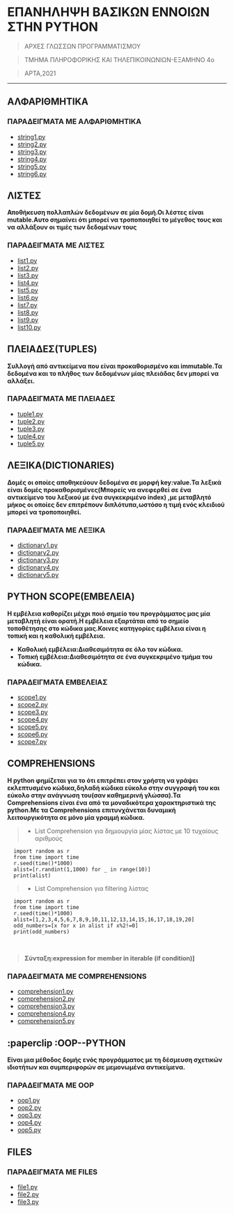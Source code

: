 # ΕΠΑΝΗΛΗΨΗ ΒΑΣΙΚΩΝ ΕΝΝΟΙΩΝ ΣΤΗΝ PYTHON

> ΑΡΧΕΣ ΓΛΩΣΣΩΝ ΠΡΟΓΡΑΜΜΑΤΙΣΜΟΥ
 
> ΤΜΗΜΑ ΠΛΗΡΟΦΟΡΙΚΗΣ ΚΑΙ ΤΗΛΕΠΙΚΟΙΝΩΝΙΩΝ-ΕΞΑΜΗΝΟ 4ο

> ΑΡΤΑ,2021

---

## ΑΛΦΑΡΙΘΜΗΤΙΚΑ

### ΠΑΡΑΔΕΙΓΜΑΤΑ ΜΕ ΑΛΦΑΡΙΘΜΗΤΙΚΑ
  
  * [string1.py](https://github.com/vasnastos/AGP/blob/master/PYTHON/STRINGS/string1.py)
  * [string2.py](https://github.com/vasnastos/AGP/blob/master/PYTHON/STRINGS/string2.py)
  * [string3.py](https://github.com/vasnastos/AGP/blob/master/PYTHON/STRINGS/string3.py)
  * [string4.py](https://github.com/vasnastos/AGP/blob/master/PYTHON/STRINGS/string4.py)
  * [string5.py](https://github.com/vasnastos/AGP/blob/master/PYTHON/STRINGS/string5.py)
  * [string6.py](https://github.com/vasnastos/AGP/blob/master/PYTHON/STRINGS/string6.py)

## ΛΙΣΤΕΣ

**Αποθήκευση πολλαπλών δεδομένων σε μία δομή.Οι λέστες είναι mutable.Αυτο σημαίνει ότι μπορεί να τροποποιηθεί το μέγεθος τους και να αλλάξουν οι τιμές των δεδομένων τους**

### ΠΑΡΑΔΕΙΓΜΑΤΑ ΜΕ ΛΙΣΤΕΣ

* [list1.py](https://github.com/vasnastos/AGP/blob/master/PYTHON/LISTS/list1.py)
* [list2.py](https://github.com/vasnastos/AGP/blob/master/PYTHON/LISTS/list2.py)
* [list3.py](https://github.com/vasnastos/AGP/blob/master/PYTHON/LISTS/list3.py)
* [list4.py](https://github.com/vasnastos/AGP/blob/master/PYTHON/LISTS/list4.py)
* [list5.py](https://github.com/vasnastos/AGP/blob/master/PYTHON/LISTS/list5.py)
* [list6.py](https://github.com/vasnastos/AGP/blob/master/PYTHON/LISTS/list6.py)
* [list7.py](https://github.com/vasnastos/AGP/blob/master/PYTHON/LISTS/list7.py)
* [list8.py](https://github.com/vasnastos/AGP/blob/master/PYTHON/LISTS/list8.py)
* [list9.py](https://github.com/vasnastos/AGP/blob/master/PYTHON/LISTS/list9.py)
* [list10.py](https://github.com/vasnastos/AGP/blob/master/PYTHON/LISTS/list10.py)

## ΠΛΕΙΑΔΕΣ(TUPLES)

**Συλλογή από αντικείμενα που είναι προκαθορισμένο και immutable.Τα δεδομένα και το πλήθος των δεδομένων μίας πλειάδας δεν μπορεί να αλλάξει.**

### ΠΑΡΑΔΕΙΓΜΑΤΑ ΜΕ ΠΛΕΙΑΔΕΣ
* [tuple1.py](https://github.com/vasnastos/AGP/blob/master/PYTHON/TUPLES/tuple1.py)
* [tuple2.py](https://github.com/vasnastos/AGP/blob/master/PYTHON/TUPLES/tuple2.py)
* [tuple3.py](https://github.com/vasnastos/AGP/blob/master/PYTHON/TUPLES/tuple3.py)
* [tuple4.py](https://github.com/vasnastos/AGP/blob/master/PYTHON/TUPLES/tuple4.py)
* [tuple5.py](https://github.com/vasnastos/AGP/blob/master/PYTHON/TUPLES/tuple5.py)

## ΛΕΞΙΚΑ(DICTIONARIES)

**Δομές οι οποίες αποθηκεύουν δεδομένα σε μορφή key:value.Τα λεξικά είναι δομές προκαθορισμένες(Μπορείς να ανεφερθεί σε ένα αντικείμενο του λεξικού με ένα συγκεκριμένο index) ,με μεταβλητό μήκος οι οποίες δεν επιτρέπουν διπλότυπα,ωστόσο η τιμή ενός κλειδιού μπορεί να τροποποιηθεί.**

### ΠΑΡΑΔΕΙΓΜΑΤΑ ΜΕ ΛΕΞΙΚΑ

* [dictionary1.py](https://github.com/vasnastos/AGP/blob/master/PYTHON/DICTIONARIES/dict1.py)
* [dictionary2.py](https://github.com/vasnastos/AGP/blob/master/PYTHON/DICTIONARIES/dict2.py)
* [dictionary3.py](https://github.com/vasnastos/AGP/blob/master/PYTHON/DICTIONARIES/dict3.py)
* [dictionary4.py](https://github.com/vasnastos/AGP/blob/master/PYTHON/DICTIONARIES/dict4.py)
* [dictionary5.py](https://github.com/vasnastos/AGP/blob/master/PYTHON/DICTIONARIES/dict5.py)

## PYTHON SCOPE(ΕΜΒΕΛΕΙΑ)

**Η εμβέλεια καθορίζει μέχρι ποιό σημείο του προγράμματος μας μία μεταβλητή είναι ορατή.Η εμβέλεια εξαρτάται από το σημείο τοποθέτησης στο κώδικα μας.Κοινες κατηγορίες εμβέλεια είναι η τοπική και η καθολική εμβέλεια.**
 
* **Καθολική εμβέλεια:Διαθεσιμότητα σε όλο τον κώδικα.**
* **Τοπική εμβέλεια:Διαθεσιμότητα σε ένα συγκεκριμένο τμήμα του κώδικα.**

### ΠΑΡΑΔΕΙΓΜΑΤΑ ΕΜΒΕΛΕΙΑΣ

* [scope1.py](https://github.com/vasnastos/AGP/blob/master/PYTHON/SCOPE/scope1.py)
* [scope2.py](https://github.com/vasnastos/AGP/blob/master/PYTHON/SCOPE/scope2.py)
* [scope3.py](https://github.com/vasnastos/AGP/blob/master/PYTHON/SCOPE/scope3.py)
* [scope4.py](https://github.com/vasnastos/AGP/blob/master/PYTHON/SCOPE/scope4.py)
* [scope5.py](https://github.com/vasnastos/AGP/blob/master/PYTHON/SCOPE/scope5.py)
* [scope6.py](https://github.com/vasnastos/AGP/blob/master/PYTHON/SCOPE/scope6.py)
* [scope7.py](https://github.com/vasnastos/AGP/blob/master/PYTHON/SCOPE/scope7.py)

## COMPREHENSIONS

**Η python φημίζεται για το ότι επιτρέπει στον χρήστη να γράψει εκλεπτυσμένο κώδικα,δηλαδή κώδικα εύκολο στην συγγραφή του και εύκολο στην ανάγνωση του(σαν καθημερινή γλώσσα).Τα Comprehensions είναι ένα  από τα μοναδικότερα χαρακτηριστικά της python.Με τα Comprehensions επιτυνχάνεται δυναμική λειτουργικότητα σε μόνο μία γραμμή κώδικα.**

  > * List Comprehension για δημιουργία μίας λίστας με 10 τυχαίους αριθμούς
  ```
    import random as r
    from time import time
    r.seed(time()*1000)
    alist=[r.randint(1,1000) for _ in range(10)]
    print(alist)
  ```
  
  > * List Comprehension για filtering λίστας

  ```
    import random as r
    from time import time
    r.seed(time()*1000)
    alist=[1,2,3,4,5,6,7,8,9,10,11,12,13,14,15,16,17,18,19,20]
    odd_numbers=[x for x in alist if x%2!=0]
    print(odd_numbers)
  ```


  <br>


  >**Σύνταξη:expression for member in iterable (if condition)]**


### ΠΑΡΑΔΕΙΓΜΑΤΑ ΜΕ COMPREHENSIONS

* [comprehension1.py](https://github.com/vasnastos/AGP/blob/master/PYTHON/COMPREHENSIONS/comprehension1.py)
* [comprehension2.py](https://github.com/vasnastos/AGP/blob/master/PYTHON/COMPREHENSIONS/comprehension2.py)
* [comprehension3.py](https://github.com/vasnastos/AGP/blob/master/PYTHON/COMPREHENSIONS/comprehension3.py)
* [comprehension4.py](https://github.com/vasnastos/AGP/blob/master/PYTHON/COMPREHENSIONS/comprehension4.py)
* [comprehension5.py](https://github.com/vasnastos/AGP/blob/master/PYTHON/COMPREHENSIONS/comprehension5.py)

## :paperclip :OOP--PYTHON
**Είναι μια μέθοδος δομής ενός προγράμματος με τη δέσμευση σχετικών ιδιοτήτων και συμπεριφορών σε μεμονωμένα αντικείμενα.**

### ΠΑΡΑΔΕΙΓΜΑΤΑ ΜΕ OOP
* [oop1.py](https://github.com/vasnastos/AGP/blob/master/PYTHON/OOP/oop1.py)
* [oop2.py](https://github.com/vasnastos/AGP/blob/master/PYTHON/OOP/oop2.py)
* [oop3.py](https://github.com/vasnastos/AGP/blob/master/PYTHON/OOP/oop3.py)
* [oop4.py](https://github.com/vasnastos/AGP/blob/master/PYTHON/OOP/oop4.py)
* [oop5.py](https://github.com/vasnastos/AGP/blob/master/PYTHON/OOP/oop5.py)

## FILES

### ΠΑΡΑΔΕΙΓΜΑΤΑ ME FILES
* [file1.py](https://github.com/vasnastos/AGP/blob/master/PYTHON/FILES/file1.py)
* [file2.py](https://github.com/vasnastos/AGP/blob/master/PYTHON/FILES/file2.py)
* [file3.py](https://github.com/vasnastos/AGP/blob/master/PYTHON/FILES/file3.py)



